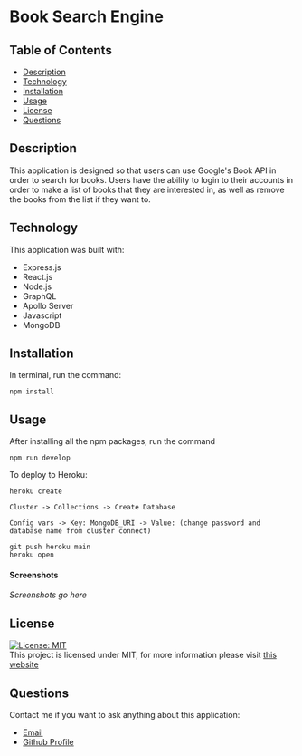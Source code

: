 # Book Search Engine

## Table of Contents

- [Description](#description)
- [Technology](#technology)
- [Installation](#installation)
- [Usage](#usage)
- [License](#license)
- [Questions](#questions)

## Description

This application is designed so that users can use Google's Book API in order to search for books. Users have the ability to login to their accounts in order to make a list of books that they are interested in, as well as remove the books from the list if they want to.

## Technology

This application was built with:

- Express.js
- React.js
- Node.js
- GraphQL
- Apollo Server
- Javascript
- MongoDB

## Installation

In terminal, run the command:

```
npm install
```

## Usage

After installing all the npm packages, run the command

```
npm run develop
```

To deploy to Heroku:

```
heroku create
```

```
Cluster -> Collections -> Create Database
```

```
Config vars -> Key: MongoDB_URI -> Value: (change password and database name from cluster connect)
```

```
git push heroku main
heroku open
```

#### Screenshots

*Screenshots go here*

## License

[![License: MIT](https://img.shields.io/badge/License-MIT-yellow.svg)](https://opensource.org/licenses/MIT) <br>
This project is licensed under MIT, for more information please visit [this website](https://opensource.org/licenses/MIT)

## Questions

Contact me if you want to ask anything about this application:

- [Email](mailto:danieltlyeung@gmail.com)
- [Github Profile](https://github.com/dtlyeung)
